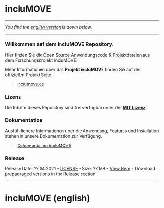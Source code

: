 # incluMOVE

---

*You find the [english version](#english_version) is down below.*

---

### Willkommen auf dem **incluMOVE Repository**.
Hier finden Sie die Open Source Anwendungscode & Projektdateien aus dem Forschungsprojekt incluMOVE.

Mehr Informationen über das **Projekt incluMOVE** finden Sie auf der offiziellen Projekt Seite: 
> [inclumove.de](http://inclumove.de/)

### Lizenz
Die Inhalte dieses Repository sind frei verfügbar unter der **[MIT Lizenz](LICENSE.md)**. 

### Dokumentation
Ausführlichere Informationen über die Anwendung, Features und Installation stehen in unsere Dokumentation zur Verfügung.
> [Dokumentation incluMOVE](https://affectivecognitiveinstitute.github.io/inclumove/index.html)

### Release 
Release Date: ??.04.2021 - [LICENSE](LICENSE.md) - Size: ?? MB - [View Here]() - Download prepackaged versions in the Release section
___

<a name="english_version"></a>
# incluMOVE (english)


